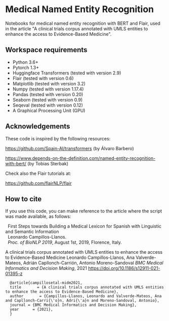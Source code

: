 # Medical Named Entity Recognition
Notebooks for medical named entity recognition with BERT and Flair, used in the article "A clinical trials corpus annotated with UMLS entities to enhance the access to Evidence-Based Medicine".

## Workspace requirements
- Python 3.6+
- Pytorch 1.3+
- Huggingface Transformers (tested with version 2.9)
- Flair (tested with version 0.6)
- Matplotlib (tested with version 3.2)
- Numpy (tested with version 1.17.4)
- Pandas (tested with version 0.20)
- Seaborn (tested with version 0.9)
- Seqeval (tested with version 0.12)
- A Graphical Processing Unit (GPU)

## Acknowledgements
These code is inspired by the following resources:

<https://github.com/Spain-AI/transformers> (by Álvaro Barbero)

<https://www.depends-on-the-definition.com/named-entity-recognition-with-bert/> (by Tobias Sterbak)

Check also the Flair tutorials at:

<https://github.com/flairNLP/flair>

## How to cite
If you use this code, you can make reference to the article where the script was made available, as follows:

     First Steps towards Building a Medical Lexicon for Spanish with Linguistic and Semantic Information  
     Leonardo Campillos-Llanos.   
     *Proc. of BioNLP 2019*, August 1st, 2019, Florence, Italy.   

A clinical trials corpus annotated with UMLS entities to enhance the access to Evidence-Based Medicine
Leonardo Campillos-Llanos, Ana Valverde-Mateos, Adrián Capllonch-Carrión, Antonio Moreno-Sandoval
*BMC Medical Informatics and Decision Making*, 2021
https://doi.org/10.1186/s12911-021-01395-z

```
  @article{campillosetal-midm2021,   
  title       = {A clinical trials corpus annotated with UMLS entities to enhance the access to Evidence-Based Medicine},  
  author       = {Campillos-Llanos, Leonardo and Valverde-Mateos, Ana and Capllonch-Carri{\'o}n, Adri{\'a}n and Moreno-Sandoval, Antonio},   
  journal = {BMC Medical Informatics and Decision Making},
  year      = {2021},
  }
```
